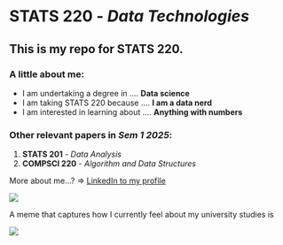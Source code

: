 # STATS 220 - *Data Technologies*

## This is my repo for STATS 220. 

### A little about **me**:

* I am undertaking a degree in .... **Data science**
* I am taking STATS 220 because .... **I am a data nerd**
* I am interested in learning about .... **Anything with numbers**

### Other relevant **papers** in *Sem 1 2025*:
1. **STATS 201** - *Data Analysis*
2. **COMPSCI 220** - *Algorithm and Data Structures*

More about me...? => 
[LinkedIn to my profile](https://www.linkedin.com/in/jhan436/)

![](https://c.tenor.com/_15yYkqVX8EAAAAd/tenor.gif)


A meme that captures how I currently feel about my university studies is

![](https://media1.tenor.com/m/OBXxTY_YzDkAAAAC/women-rosie-the-riveter.gif)
